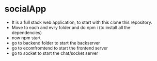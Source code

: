 # socialApp
<ul>
  <li>It is a full stack web application, to start with this clone this repository.</li>
  <li>Move to each and evry folder and do npm i (to install all the dependencies)</li>
  <li>now npm start</li>
  <li>go to backend folder to start the backserver</li>
  <li>go to ecomfromtend to start the frontend server</li>
  <li>go to socket to start the chat/socket server</li>
</ul>  
